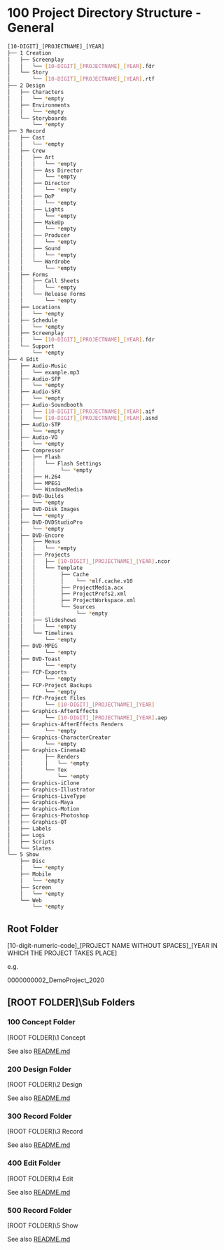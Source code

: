 
# 100 Project Directory Structure - General

```bash
[10-DIGIT]_[PROJECTNAME]_[YEAR]
├── 1 Creation
│   ├── Screenplay
│   │   └── [10-DIGIT]_[PROJECTNAME]_[YEAR].fdr
│   └── Story
│       └── [10-DIGIT]_[PROJECTNAME]_[YEAR].rtf
├── 2 Design
│   ├── Characters
│   │   └── *empty
│   ├── Environments
│   │   └── *empty
│   └── Storyboards
│       └── *empty
├── 3 Record
│   ├── Cast
│   │   └── *empty
│   ├── Crew
│   │   ├── Art
│   │   │   └── *empty
│   │   ├── Ass Director
│   │   │   └── *empty
│   │   ├── Director
│   │   │   └── *empty
│   │   ├── DoP
│   │   │   └── *empty
│   │   ├── Lights
│   │   │   └── *empty
│   │   ├── MakeUp
│   │   │   └── *empty
│   │   ├── Producer
│   │   │   └── *empty
│   │   ├── Sound
│   │   │   └── *empty
│   │   └── Wardrobe
│   │       └── *empty
│   ├── Forms
│   │   ├── Call Sheets
│   │   │   └── *empty
│   │   └── Release Forms
│   │       └── *empty
│   ├── Locations
│   │   └── *empty
│   ├── Schedule
│   │   └── *empty
│   ├── Screenplay
│   │   └── [10-DIGIT]_[PROJECTNAME]_[YEAR].fdr
│   └── Support
│       └── *empty
├── 4 Edit
│   ├── Audio-Music
│   │   └── example.mp3
│   ├── Audio-SFP
│   │   └── *empty
│   ├── Audio-SFX
│   │   └── *empty
│   ├── Audio-Soundbooth
│   │   ├── [10-DIGIT]_[PROJECTNAME]_[YEAR].aif
│   │   └── [10-DIGIT]_[PROJECTNAME]_[YEAR].asnd
│   ├── Audio-STP
│   │   └── *empty
│   ├── Audio-VO
│   │   └── *empty
│   ├── Compressor
│   │   ├── Flash
│   │   │   └── Flash Settings
│   │   │        └── *empty
│   │   ├── H.264
│   │   ├── MPEG1
│   │   └── WindowsMedia
│   ├── DVD-Builds
│   │   └── *empty
│   ├── DVD-Disk Images
│   │   └── *empty
│   ├── DVD-DVDStudioPro
│   │   └── *empty
│   ├── DVD-Encore
│   │   ├── Menus
│   │   │   └── *empty
│   │   ├── Projects
│   │   │   ├── [10-DIGIT]_[PROJECTNAME]_[YEAR].ncor
│   │   │   └── Template
│   │   │        ├── Cache
│   │   │        │    └── *mlf.cache.v10
│   │   │        ├── ProjectMedia.acx
│   │   │        ├── ProjectPrefs2.xml
│   │   │        ├── ProjectWorkspace.xml
│   │   │        └── Sources
│   │   │             └── *empty
│   │   ├── Slideshows
│   │   │   └── *empty
│   │   └── Timelines
│   │       └── *empty
│   ├── DVD-MPEG
│   │       └── *empty
│   ├── DVD-Toast
│   │       └── *empty
│   ├── FCP-Exports
│   │       └── *empty
│   ├── FCP-Project Backups
│   │       └── *empty
│   ├── FCP-Project Files
│   │       └── [10-DIGIT]_[PROJECTNAME]_[YEAR]
│   ├── Graphics-AfterEffects
│   │       └── [10-DIGIT]_[PROJECTNAME]_[YEAR].aep
│   ├── Graphics-AfterEffects Renders
│   │       └── *empty
│   ├── Graphics-CharacterCreator
│   │       └── *empty
│   ├── Graphics-Cinema4D
│   │       ├── Renders
│   │       │   └── *empty
│   │       └── Tex
│   │           └── *empty
│   ├── Graphics-iClone
│   ├── Graphics-Illustrator
│   ├── Graphics-LiveType
│   ├── Graphics-Maya
│   ├── Graphics-Motion
│   ├── Graphics-Photoshop
│   ├── Graphics-QT
│   ├── Labels
│   ├── Logs
│   ├── Scripts
│   └── Slates
└── 5 Show
    ├── Disc
    │   └── *empty
    ├── Mobile
    │   └── *empty
    ├── Screen
    │   └── *empty
    └── Web
        └── *empty
```

## Root Folder

\[10-digit-numeric-code\]\_\[PROJECT NAME WITHOUT SPACES\]\_\[YEAR IN WHICH THE PROJECT TAKES PLACE\]

e.g.

0000000002_DemoProject_2020

## \[ROOT FOLDER\]\Sub Folders

### 100 Concept Folder

\[ROOT FOLDER\]\1 Concept

See also [README.md](./100/README.md)

### 200 Design Folder

\[ROOT FOLDER\]\2 Design

See also [README.md](./200/README.md)

### 300 Record Folder

\[ROOT FOLDER\]\3 Record

See also [README.md](./300/README.md)

### 400 Edit Folder

\[ROOT FOLDER\]\4 Edit

See also [README.md](./400/README.md)

### 500 Record Folder

\[ROOT FOLDER\]\5 Show

See also [README.md](./500/README.md)
